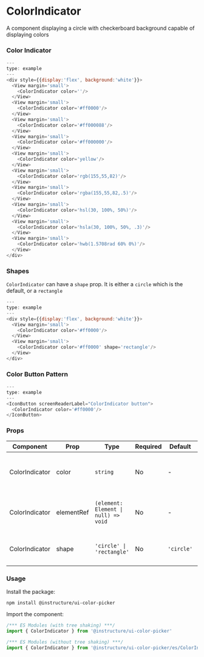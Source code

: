 # ColorIndicator


A component displaying a circle with checkerboard background capable of displaying colors

### Color Indicator

```js
---
type: example
---
<div style={{display:'flex', background:'white'}}>
  <View margin='small'>
    <ColorIndicator color=''/>
  </View>
  <View margin='small'>
    <ColorIndicator color='#ff0000'/>
  </View>
  <View margin='small'>
    <ColorIndicator color='#ff000088'/>
  </View>
  <View margin='small'>
    <ColorIndicator color='#ff000000'/>
  </View>
  <View margin='small'>
    <ColorIndicator color='yellow'/>
  </View>
  <View margin='small'>
    <ColorIndicator color='rgb(155,55,82)'/>
  </View>
  <View margin='small'>
    <ColorIndicator color='rgba(155,55,82,.5)'/>
  </View>
  <View margin='small'>
    <ColorIndicator color='hsl(30, 100%, 50%)'/>
  </View>
  <View margin='small'>
    <ColorIndicator color='hsla(30, 100%, 50%, .3)'/>
  </View>
  <View margin='small'>
    <ColorIndicator color='hwb(1.5708rad 60% 0%)'/>
  </View>
</div>


```

### Shapes

`ColorIndicator` can have a `shape` prop. It is either a `circle` which is the default, or a `rectangle`

```js
---
type: example
---
<div style={{display:'flex', background:'white'}}>
  <View margin='small'>
    <ColorIndicator color='#ff0000'/>
  </View>
  <View margin='small'>
    <ColorIndicator color='#ff0000' shape='rectangle'/>
  </View>
</div>
```

### Color Button Pattern

```js
---
type: example
---
<IconButton screenReaderLabel="ColorIndicator button">
  <ColorIndicator color='#ff0000'/>
</IconButton>
```


### Props

| Component | Prop | Type | Required | Default | Description |
|-----------|------|------|----------|---------|-------------|
| ColorIndicator | color | `string` | No | - | Valid CSS color string. E.g.: #555, rgba(55,55,55,1). It can accept empty strings |
| ColorIndicator | elementRef | `(element: Element \| null) => void` | No | - | Provides a reference to the `ColorIndicator`'s underlying html element. |
| ColorIndicator | shape | `'circle' \| 'rectangle'` | No | `'circle'` | Sets the shape of the indicator. Either a circle or a rectangle |

### Usage

Install the package:

```shell
npm install @instructure/ui-color-picker
```

Import the component:

```javascript
/*** ES Modules (with tree shaking) ***/
import { ColorIndicator } from '@instructure/ui-color-picker'

/*** ES Modules (without tree shaking) ***/
import { ColorIndicator } from '@instructure/ui-color-picker/es/ColorIndicator/index'
```

